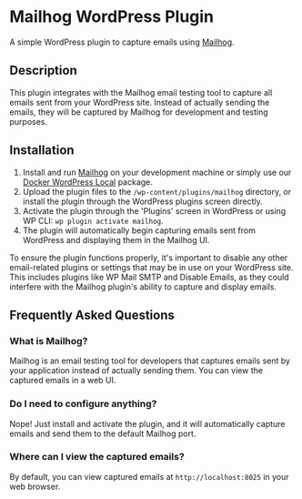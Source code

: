 # Mailhog WordPress Plugin

A simple WordPress plugin to capture emails using
[Mailhog](https://github.com/mailhog/MailHog).

## Description

This plugin integrates with the Mailhog email testing tool to capture all emails
sent from your WordPress site. Instead of actually sending the emails, they will
be captured by Mailhog for development and testing purposes.

## Installation

1. Install and run [Mailhog](https://github.com/mailhog/MailHog) on your
   development machine or simply use our [Docker WordPress
   Local](https://github.com/somoscuatro/docker-wordpress-local) package.
1. Upload the plugin files to the `/wp-content/plugins/mailhog` directory, or
   install the plugin through the WordPress plugins screen directly.
1. Activate the plugin through the 'Plugins' screen in WordPress or using WP
   CLI: `wp plugin activate mailhog`.
1. The plugin will automatically begin capturing emails sent from WordPress and
   displaying them in the Mailhog UI.

To ensure the plugin functions properly, it's important to disable any other
email-related plugins or settings that may be in use on your WordPress site.
This includes plugins like WP Mail SMTP and Disable Emails, as they could
interfere with the Mailhog plugin's ability to capture and display emails.

## Frequently Asked Questions

### What is Mailhog?

Mailhog is an email testing tool for developers that captures emails sent by
your application instead of actually sending them. You can view the captured
emails in a web UI.

### Do I need to configure anything?

Nope! Just install and activate the plugin, and it will automatically capture
emails and send them to the default Mailhog port.

### Where can I view the captured emails?

By default, you can view captured emails at `http://localhost:8025` in your web
browser.
